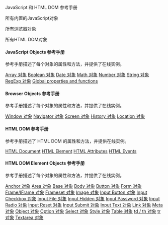  JavaScript 和 HTML DOM 参考手册   


所有内置的JavaScript对象


 所有浏览器对象

 所有HTML DOM对象

 

#### JavaScript Objects 参考手册

 参考手册描述了每个对象的属性和方法，并提供了在线实例。

 
[Array 对象](http://www.w3cschool.cc/jsref/jsref-obj-array.html)
 [Boolean 对象](http://www.w3cschool.cc/jsref/jsref-obj-boolean.html)
 [Date 对象](http://www.w3cschool.cc/jsref/jsref-obj-date.html)
 [Math 对象](http://www.w3cschool.cc/jsref/jsref-obj-math.html)
 [Number 对象](http://www.w3cschool.cc/jsref/jsref-obj-number.html)
 [String 对象](http://www.w3cschool.cc/jsref/jsref-obj-string.html)
 [RegExp 对象](http://www.w3cschool.cc/jsref/jsref-obj-regexp.html)
 [Global properties and functions](http://www.w3cschool.cc/jsref/jsref-obj-global.html)
 


#### Browser Objects 参考手册

 参考手册描述了每个对象的属性和方法，并提供了在线实例。

 
[Window 对象](http://www.w3cschool.cc/jsref/obj-window.html)
 [Navigator 对象](http://www.w3cschool.cc/jsref/obj-navigator.html)
 [Screen 对象](http://www.w3cschool.cc/jsref/obj-screen.html)
 [History 对象](http://www.w3cschool.cc/jsref/obj-history.html)
 [Location 对象](http://www.w3cschool.cc/jsref/obj-location.html)
 


#### HTML DOM 参考手册

 参考手册描述了 HTML DOM 的属性和方法，并提供在线实例。

 
[HTML Document](http://www.w3cschool.cc/jsref/dom-obj-document.html)
 [HTML Element](http://www.w3cschool.cc/jsref/dom-obj-all.html)
 [HTML Attributes](http://www.w3cschool.cc/jsref/dom-obj-attributes.html)
 [HTML Events](http://www.w3cschool.cc/jsref/dom-obj-event.html)
 


#### HTML DOM Element Objects 参考手册

 参考手册描述了每个对象的属性和方法，并提供了在线实例。

 
[Anchor 对象](http://www.w3cschool.cc/jsref/dom-obj-anchor.html)
 [Area 对象](http://www.w3cschool.cc/jsref/dom-obj-area.html)
 [Base 对象](http://www.w3cschool.cc/jsref/dom-obj-base.html)
 [Body 对象](http://www.w3cschool.cc/jsref/dom-obj-body.html)
 [Button 对象](http://www.w3cschool.cc/jsref/dom-obj-pushbutton.html)
 [Form 对象](http://www.w3cschool.cc/jsref/dom-obj-form.html)
 [Frame/IFrame 对象](http://www.w3cschool.cc/jsref/dom-obj-frame.html)
 [Frameset 对象](http://www.w3cschool.cc/jsref/dom-obj-frameset.html)
 [Image 对象](http://www.w3cschool.cc/jsref/dom-obj-image.html)
 [Input Button 对象](http://www.w3cschool.cc/jsref/dom-obj-button.html)
 [Input Checkbox 对象](http://www.w3cschool.cc/jsref/dom-obj-checkbox.html)
 [Input File 对象](http://www.w3cschool.cc/jsref/dom-obj-fileupload.html)
 [Input Hidden 对象](http://www.w3cschool.cc/jsref/dom-obj-hidden.html)
 [Input Password 对象](http://www.w3cschool.cc/jsref/dom-obj-password.html)
 [Input Radio 对象](http://www.w3cschool.cc/jsref/dom-obj-radio.html)
 [Input Reset 对象](http://www.w3cschool.cc/jsref/dom-obj-reset.html)
 [Input Submit 对象](http://www.w3cschool.cc/jsref/dom-obj-submit.html)
 [Input Text 对象](http://www.w3cschool.cc/jsref/dom-obj-text.html)
 [Link 对象](http://www.w3cschool.cc/jsref/dom-obj-link.html)
 [Meta 对象](http://www.w3cschool.cc/jsref/dom-obj-meta.html)
 [Object 对象](http://www.w3cschool.cc/jsref/dom-obj-object.html)
 [Option 对象](http://www.w3cschool.cc/jsref/dom-obj-option.html)
 [Select 对象](http://www.w3cschool.cc/jsref/dom-obj-select.html)
 [Style 对象](http://www.w3cschool.cc/jsref/dom-obj-style.html)
 [Table 对象](http://www.w3cschool.cc/jsref/dom-obj-table.html)
 [td / th 对象](http://www.w3cschool.cc/jsref/dom-obj-tabledata.html)
 [tr 对象](http://www.w3cschool.cc/jsref/dom-obj-tablerow.html)
 [Textarea 对象](http://www.w3cschool.cc/jsref/dom-obj-textarea.html)
 


